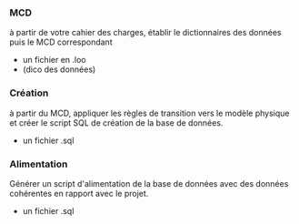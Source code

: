 ### MCD

à partir de votre cahier des charges, établir le dictionnaires des données puis le MCD correspondant
* un fichier en .loo
* (dico des données)

### Création

à partir du MCD, appliquer les règles de transition vers le modèle physique et créer le script SQL de création de la base de données.
* un fichier .sql

### Alimentation

Générer un script d'alimentation de la base de données avec des données cohérentes en rapport avec le projet.
* un fichier .sql